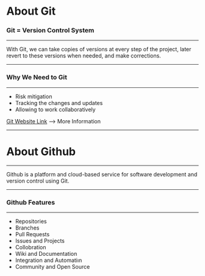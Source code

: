 # About Git

### Git = Version Control System

---

With Git, we can take copies of versions at every step of the project, later revert to these versions when needed, and make corrections.

---



### Why We Need to Git

---

* Risk mitigation
* Tracking the changes and updates
* Allowing to work collaboratively


[Git Website Link](https://git-scm.com/about) --> More Information

---








# About Github

---

 Github is a platform and cloud-based service for software development and version control using Git.

---


### Github Features

---

- Repositories
- Branches
- Pull Requests
- Issues and Projects
- Collobration
- Wiki and Documentation
- Integration and Automatiın
- Community and Open Source
